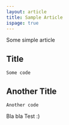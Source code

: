 ```yaml
---
layout: article
title: Sample Article
ispage: true
---
```



Some simple article


## Title

```
Some code
```

## Another Title

```
Another code
```

Bla bla Test :)
